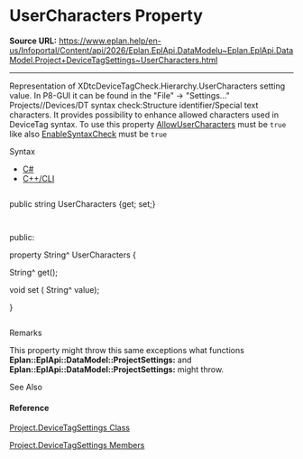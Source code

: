 # UserCharacters Property

**Source URL:** https://www.eplan.help/en-us/Infoportal/Content/api/2026/Eplan.EplApi.DataModelu~Eplan.EplApi.DataModel.Project+DeviceTagSettings~UserCharacters.html

---

Representation of XDtcDeviceTagCheck.Hierarchy.UserCharacters setting value. In P8-GUI it can be found in the "File" -> "Settings..." Projects/<project>/Devices/DT syntax check:Structure identifier/Special text characters. It provides possibility to enhance allowed characters used in DeviceTag syntax. To use this property [AllowUserCharacters](Eplan.EplApi.DataModelu~Eplan.EplApi.DataModel.Project+DeviceTagSettings~AllowUserCharacters.html) must be `true` like also [EnableSyntaxCheck](Eplan.EplApi.DataModelu~Eplan.EplApi.DataModel.Project+DeviceTagSettings~EnableSyntaxCheck.html) must be `true`

Syntax

- [C#](#i-syntax-CS)
- [C++/CLI](#i-syntax-CPP2005)

```
```
public string UserCharacters {get; set;}
```
```

```
```
public:
property String^ UserCharacters {
   String^ get();
   void set (    String^ value);
}
```
```

Remarks

This property might throw this same exceptions what functions **Eplan::EplApi::DataModel::ProjectSettings:** and **Eplan::EplApi::DataModel::ProjectSettings:** might throw.



See Also

#### Reference

[Project.DeviceTagSettings Class](Eplan.EplApi.DataModelu~Eplan.EplApi.DataModel.Project+DeviceTagSettings.html)
  
[Project.DeviceTagSettings Members](Eplan.EplApi.DataModelu~Eplan.EplApi.DataModel.Project+DeviceTagSettings_members.html)